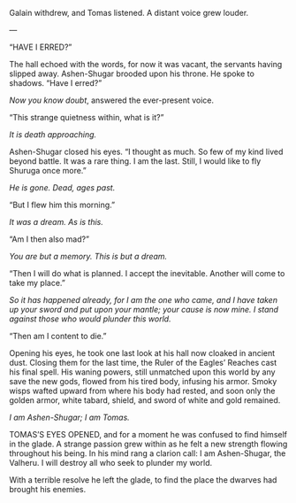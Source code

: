 Galain withdrew, and Tomas listened. A distant voice grew louder.

—

“HAVE I ERRED?”

The hall echoed with the words, for now it was vacant, the servants having slipped away. Ashen-Shugar brooded upon his throne. He spoke to shadows. “Have I erred?”

_Now you know doubt_, answered the ever-present voice.

“This strange quietness within, what is it?”

_It is death approaching._

Ashen-Shugar closed his eyes. “I thought as much. So few of my kind lived beyond battle. It was a rare thing. I am the last. Still, I would like to fly Shuruga once more.”

_He is gone. Dead, ages past._

“But I flew him this morning.”

_It was a dream. As is this._

“Am I then also mad?”

_You are but a memory. This is but a dream._

“Then I will do what is planned. I accept the inevitable. Another will come to take my place.”

_So it has happened already, for I am the one who came, and I have taken up your sword and put upon your mantle; your cause is now mine. I stand against those who would plunder this world._

“Then am I content to die.”

Opening his eyes, he took one last look at his hall now cloaked in ancient dust. Closing them for the last time, the Ruler of the Eagles’ Reaches cast his final spell. His waning powers, still unmatched upon this world by any save the new gods, flowed from his tired body, infusing his armor. Smoky wisps wafted upward from where his body had rested, and soon only the golden armor, white tabard, shield, and sword of white and gold remained.

_I am Ashen-Shugar; I am Tomas._

TOMAS’S EYES OPENED, and for a moment he was confused to find himself in the glade. A strange passion grew within as he felt a new strength flowing throughout his being. In his mind rang a clarion call: I am Ashen-Shugar, the Valheru. I will destroy all who seek to plunder my world.

With a terrible resolve he left the glade, to find the place the dwarves had brought his enemies.